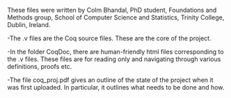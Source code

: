 These files were written by Colm Bhandal, PhD student, Foundations and Methods group,
School of Computer Science and Statistics, Trinity College, Dublin, Ireland.

-The .v files are the Coq source files. These are the core of the project.

-In the folder CoqDoc, there are human-friendly html files corresponding to the .v files. These files are for reading only and navigating through various definitions, proofs etc.

-The file coq_proj.pdf gives an outline of the state of the project when it was first uploaded. In particular, it outlines what needs to be done and how.